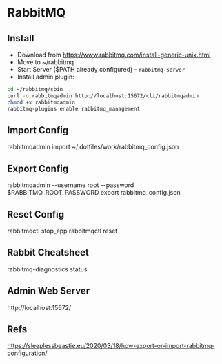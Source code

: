 # RabbitMQ

## Install
- Download from https://www.rabbitmq.com/install-generic-unix.html
- Move to ~/rabbitmq
- Start Server ($PATH already configured) - `rabbitmq-server`
- Install admin plugin:

```sh
cd ~/rabbitmq/sbin
curl -o rabbitmqadmin http://localhost:15672/cli/rabbitmqadmin
chmod +x rabbitmqadmin
rabbitmq-plugins enable rabbitmq_management
```

## Import Config
rabbitmqadmin import ~/.dotfiles/work/rabbitmq_config.json

## Export Config
rabbitmqadmin --username root --password $RABBITMQ_ROOT_PASSWORD export rabbitmq_config.json

## Reset Config
rabbitmqctl stop_app
rabbitmqctl reset

## Rabbit Cheatsheet
rabbitmq-diagnostics status

## Admin Web Server
http://localhost:15672/

## Refs
https://sleeplessbeastie.eu/2020/03/18/how-export-or-import-rabbitmq-configuration/
